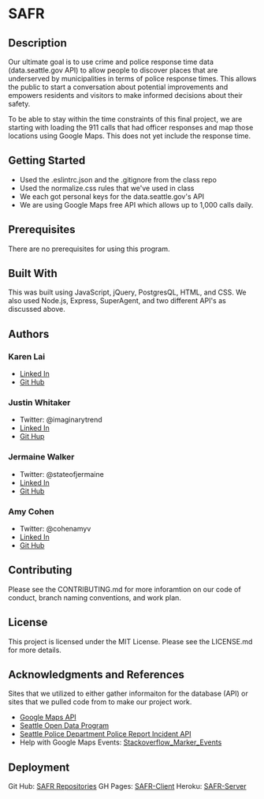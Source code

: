 # SAFR

## Description
Our ultimate goal is to use crime and police response time data (data.seattle.gov API)  to allow people to discover places that are underserved by municipalities in terms of police response times. This allows the public to start a conversation about potential improvements and empowers residents and visitors to make informed decisions about their safety.

To be able to stay within the time constraints of this final project, we are starting with loading the 911 calls that had officer responses and map those locations using Google Maps. This does not yet include the response time.

## Getting Started
* Used the .eslintrc.json and the .gitignore from the class repo
* Used the normalize.css rules that we've used in class
* We each got personal keys for the data.seattle.gov's API
* We are using Google Maps free API which allows up to 1,000 calls daily.

## Prerequisites
There are no prerequisites for using this program.

## Built With
This was built using JavaScript, jQuery, PostgresQL, HTML, and CSS.  We also used Node.js, Express, SuperAgent, and two different API's as discussed above.

## Authors
### Karen Lai
* [Linked In](https://www.linkedin.com/in/karenddlai/)
* [Git Hub](https://github.com/karenbtlai)

### Justin Whitaker
* Twitter: @imaginarytrend
* [Linked In](https://www.linkedin.com/in/justin-whitaker/)
* [Git Hup](https://github.com/Trendswithbenefits)

### Jermaine Walker
* Twitter: @stateofjermaine
* [Linked In](https://www.linkedin.com/in/jermainemwalker)
* [Git Hub](https://github.com/stateofjermaine)

### Amy Cohen
* Twitter: @cohenamyv
* [Linked In](https://www.linkedin.com/in/amyvcohen/)
* [Git Hub](https://github.com/AmyCohen)

## Contributing
Please see the CONTRIBUTING.md for more inforamtion on our code of conduct, branch naming conventions, and work plan.

## License
This project is licensed under the MIT License. Please see the LICENSE.md for more details.

## Acknowledgments and References
Sites that we utilized to either gather informaiton for the database (API) or sites that we pulled code from to make our project work.
* [Google Maps API](https://developers.google.com/maps/documentation/javascript/examples/)
* [Seattle Open Data Program](https://data.seattle.gov/)
* [Seattle Police Department Police Report Incident API](https://data.seattle.gov/Public-Safety/Seattle-Police-Department-Police-Report-Incident/7ais-f98f)
* Help with Google Maps Events: [Stackoverflow_Marker_Events](https://stackoverflow.com/questions/15792655/add-marker-to-google-map-on-click)


## Deployment
Git Hub: [SAFR Repositories](https://github.com/safr-SEA)
GH Pages: [SAFR-Client](https://safr-sea.github.io/safr-client/)
Heroku: [SAFR-Server](https://safr-sea.herokuapp.com/)
